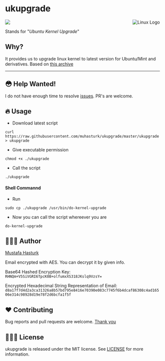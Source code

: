 ukupgrade
=========

<img align="right" src="https://www.kernel.org/theme/images/logos/tux.png" alt="Linux Logo" title="Tux">
<a href="https://github.com/muhasturk/ukupgrade/blob/master/LICENSE"><img src="https://img.shields.io/badge/License-MIT-green"></a>

Stands for "*Ubuntu Kernel Upgrade*"   

## Why?
It provides us to upgrade linux kernel to latest version for Ubuntu/Mint and derivatives. Based on [this archive](http://kernel.ubuntu.com/~kernel-ppa/mainline/)

-----------------------------------------

## 😳 Help Wanted!
I do not have enough time to resolve [issues](https://github.com/muhasturk/ukupgrade/issues). PR's are welcome.

## 🔥 Usage

* Download latest script
```
curl https://raw.githubusercontent.com/muhasturk/ukupgrade/master/ukupgrade > ukupgrade
```

* Give executable permission
```
chmod +x ./ukupgrade
```

* Call the script
```
./ukupgrade
```

#### Shell Commannd

* Run 
```
sudo cp ./ukupgrade /usr/bin/do-kernel-upgrade
```
* Now you can call the script whereever you are
```
do-kernel-upgrade
```

## 👨🏻‍💻 Author
[Mustafa Hasturk](https://www.linkedin.com/in/muhasturk)   

Email encrypted with AES. You can decrypt it by given info.

Base64 Hashed Encryption Key:  
`RHNQm+V5SiVGRI6TpcK0B+olfumxXS318JKslq9VzsY=`

Encrypted Hexadecimal String Representation of Email: `d8a17f7d4d2a3ca31326a8b57bd795e8416e70390e083c7745f6b4dcaf86308c4ad16506e314c98928d19e78f2d6bcfa1f5f`

## ❤️ Contributing
Bug reports and pull requests are welcome.
[Thank you](https://github.com/muhasturk/ukupgrade/graphs/contributors)

## 👮🏻‍♂️ License

ukupgrade is released under the MIT license. See [LICENSE](https://github.com/muhasturk/ukupgrade/blob/master/LICENSE) for more information.

